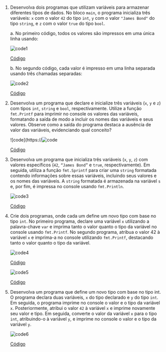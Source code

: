 1. Desenvolva dois programas que utilizam variáveis para armazenar diferentes tipos de dados. No bloco `main`, o programa inicializa três variáveis: `x` com o valor `42` do tipo `int`, `y` com o valor `"James Bond"` do tipo `string`, e `z` com o valor `true` do tipo `bool`.
   
    a. No primeiro código, todos os valores são impressos em uma única linha usando:

   ![code1](https://github.com/amandfernandes/Golang/assets/144744139/827adc37-50c2-4476-a64c-c38e75280320)

   [Código](1-a.go)

    b. No segundo código, cada valor é impresso em uma linha separada usando três chamadas separadas:

   ![code2](https://github.com/amandfernandes/Golang/assets/144744139/26abee25-296a-4a4a-9646-03deb8ba8a2c)
   
   [Código](1-b.go)
   
2.  Desenvolva um programa que declare e inicialize três variáveis (`x`, `y` e `z`) com tipos `int`, `string` e `bool`, respectivamente. Utilize a função `fmt.Printf` para imprimir no console os valores das variáveis, formatando a saída de modo a incluir os nomes das variáveis e seus valores. Observe como a saída do programa destaca a ausência de valor das variáveis, evidenciando qual conceito?

    ![code](https://![code](https://github.com/amandfernandes/Golang/assets/144744139/44adc71d-27ca-4ad2-a454-69cf65c5fb99)
    
    [Código](2.go)
    
3. Desenvolva um programa que inicializa três variáveis (`x`, `y`, `z`) com valores específicos (`42`, `“James Bond”` e `true`, respectivamente). Em seguida, utiliza a função `fmt.Sprintf` para criar uma `string` formatada contendo informações sobre essas variáveis, incluindo seus valores e os nomes das variáveis. A `string` formatada é armazenada na variável `s` e, por fim, é impressa no console usando `fmt.Println`. 

   ![code3](https://github.com/amandfernandes/Golang/assets/144744139/ddae277f-c663-48fd-bb60-ede454dd1022)
   
   [Código](3.go)
   
4. Crie dois programas, onde cada um define um novo tipo com base no tipo `int`. No primeiro programa, declare uma variável `x` utilizando a palavra-chave `var` e imprima tanto o valor quanto o tipo da variável no console usando `fmt.Printf`. No segundo programa, atribua o valor 42 à variável `x` e imprima-a no console utilizando `fmt.Printf`, destacando tanto o valor quanto o tipo da variável.

   ![code4](https://github.com/amandfernandes/Golang/assets/144744139/30e28d32-3f35-4cfe-9820-471ebba31a29)

   [Código](4-1.go)

   ![code5](https://github.com/amandfernandes/Golang/assets/144744139/0d598dc1-f87c-4202-a323-b87fa90e31d6)

   [Código](4-2.go)
   
8. Desenvolva um programa que define um novo tipo com base no tipo int. O programa declara duas variáveis, `x` do tipo declarado e `y` do tipo `int`. Em seguida, o programa imprime no console o valor e o tipo da variável `x`. Posteriormente, atribui o valor `42` à variável `x` e imprime novamente seu valor e tipo. Em seguida, converte o valor da variável `x` para o tipo `int`, atribuindo-o à variável `y`, e imprime no console o valor e o tipo da variável `y`. 

   ![code6](https://github.com/amandfernandes/Golang/assets/144744139/824a58c1-459f-4ba9-b4e0-068854b9d375)

   [Código](5.go)
